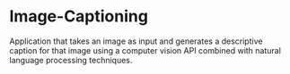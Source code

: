 # Image-Captioning
Application that takes an image as input and generates a descriptive caption for that image using a computer vision API combined with natural language processing techniques.
